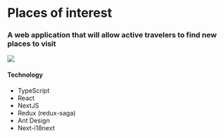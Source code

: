 # Places of interest

### A web application that will allow active travelers to find new places to visit

![](https://cdn.pixabay.com/photo/2015/10/12/15/01/mountain-984083_960_720.jpg)

#### Technology

- TypeScript
- React
- NextJS
- Redux (redux-saga)
- Ant Design
- Next-i18next
